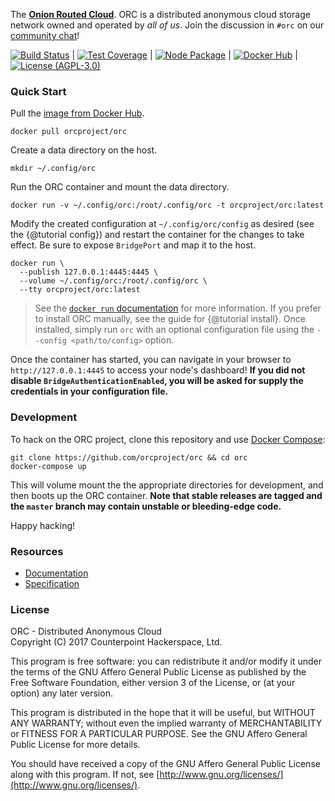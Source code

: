 The [**Onion Routed Cloud**](https://orc.network). ORC is a distributed 
anonymous cloud storage network owned and operated by _all of us_. Join 
the discussion in `#orc` on our [community chat](https://matrix.counterpointhackers.org/_matrix/client/#/room/#orc:matrix.counterpointhackers.org)!

[![Build Status](https://img.shields.io/travis/orcproject/orc.svg?style=flat-square)](https://travis-ci.org/orcproject/orc) | 
[![Test Coverage](https://img.shields.io/coveralls/orcproject/orc.svg?style=flat-square)](https://coveralls.io/r/orcproject/orc) | 
[![Node Package](https://img.shields.io/npm/v/@orcproject/orc.svg?style=flat-square)](https://www.npmjs.com/package/@orcproject/orc) | 
[![Docker Hub](https://img.shields.io/docker/pulls/orcproject/orc.svg?style=flat-square)](https://hub.docker.com/r/orcproject/orc) | 
[![License (AGPL-3.0)](https://img.shields.io/badge/license-AGPL3.0-blue.svg?style=flat-square)](https://raw.githubusercontent.com/orcproject/orc/master/LICENSE)

### Quick Start

Pull the [image from Docker Hub](https://hub.docker.com/r/orcproject/orc/).

```
docker pull orcproject/orc
```

Create a data directory on the host.

```
mkdir ~/.config/orc
```

Run the ORC container and mount the data directory.

```
docker run -v ~/.config/orc:/root/.config/orc -t orcproject/orc:latest
```

Modify the created configuration at `~/.config/orc/config` as desired (see 
the {@tutorial config}) and restart the container for the changes to take 
effect. Be sure to expose `BridgePort` and map it to the host.

```
docker run \
  --publish 127.0.0.1:4445:4445 \
  --volume ~/.config/orc:/root/.config/orc \
  --tty orcproject/orc:latest
```

> See the [`docker run` documentation](https://docs.docker.com/engine/reference/commandline/run/) 
> for more information. If you prefer to install ORC manually, see the guide for 
> {@tutorial install}. Once installed, simply run `orc` with an optional 
> configuration file using the `--config <path/to/config>` option.

Once the container has started, you can navigate in your browser to 
`http://127.0.0.1:4445` to access your node's dashboard! **If you did not 
disable `BridgeAuthenticationEnabled`, you will be asked for supply the 
credentials in your configuration file.**

### Development 

To hack on the ORC project, clone this repository and use 
[Docker Compose](https://docs.docker.com/compose/):

```
git clone https://github.com/orcproject/orc && cd orc
docker-compose up
```

This will volume mount the the appropriate directories for development, and 
then boots up the ORC container. **Note that stable releases are tagged and 
the `master` branch may contain unstable or bleeding-edge code.**

Happy hacking!

### Resources

* [Documentation](https://orcproject.github.io/orc/)
* [Specification](https://raw.githubusercontent.com/orcproject/protocol/master/protocol.pdf)

### License

ORC - Distributed Anonymous Cloud  
Copyright (C) 2017  Counterpoint Hackerspace, Ltd.  

This program is free software: you can redistribute it and/or modify
it under the terms of the GNU Affero General Public License as published
by the Free Software Foundation, either version 3 of the License, or
(at your option) any later version.

This program is distributed in the hope that it will be useful,
but WITHOUT ANY WARRANTY; without even the implied warranty of
MERCHANTABILITY or FITNESS FOR A PARTICULAR PURPOSE.  See the
GNU Affero General Public License for more details.

You should have received a copy of the GNU Affero General Public License
along with this program.  If not, see
[http://www.gnu.org/licenses/](http://www.gnu.org/licenses/).
